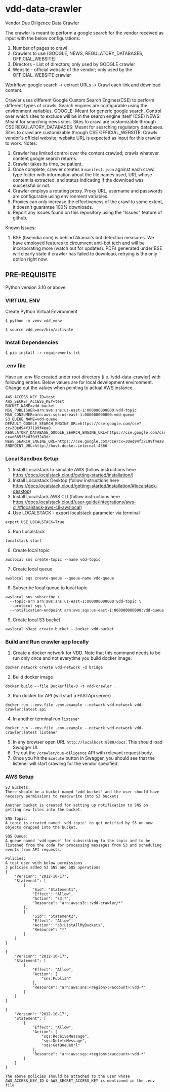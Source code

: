 # vdd-data-crawler
Vendor Due Diligence Data Crawler

The crawler is meant to perform a google search for the vendor received as input with the below configurations:
1. Number of pages to crawl
2. Crawlers to use (GOOGLE, NEWS, REGULATORY_DATABASES, OFFICIAL_WEBSITE)
3. Directors - List of directors; only used by GOOGLE crawler
4. Website - official website of the vendor; only used by the OFFICIAL_WEBSITE crawler

Workflow: google search -> extract URLs -> Crawl each link and download content.

Crawler uses different Google Custom Search Engines(CSE) to perform different types of crawls. 
Search engines are configurable using the environment variables.
GOOGLE: Meant for generic google search. Control over which sites to exclude will be in the search engine itself (CSE)
NEWS: Meant for searching news sites. Sites to crawl are customizable through CSE
REGULATORY_DATABASES: Meant for searching regulatory databases. Sites to crawl are customizable through CSE
OFFICIAL_WEBSITE: Crawls vendor's official website; website URL is expected as input for this crawler to work.
Notes:

1. Crawler has limited control over the content crawled; crawls whatever content google search returns.
2. Crawler takes its time, be patient.
3. Once complete, crawler creates a `manifest.json` against each crawl type folder with information about the file names used, URL whose content is extracted, and status indicating if the download was successful or not.
4. Crawler employs a rotating proxy. Proxy URL, username and passwords are configurable using environment variables.
5. Proxies can only increase the effectiveness of the crawl to some extent, it doesn't guarantee 100% downloads. 
6. Report any issues found on this repository using the "Issues" feature of github.

Known Issues:
1. BSE (bseindia.com) is behind Akamai's bot detection measures. We have employed features to circumvent anti-bot tech and will be incorporating more (watch out for updates). 
PDFs generated under BSE will clearly state if crawler has failed to download, retrying is the only option right now. 
   

## PRE-REQUISITE

Python version 3.10 or above

### VIRTUAL ENV

Create Python Virtual Environment

`$ python -m venv vdd_venv`

`$ source vdd_venv/bin/activate`

### Install Dependencies

`$ pip install -r requirements.txt`

### .env file
Have an .env file created under root directory (i.e. /vdd-data-crawler) with following entries.
Below values are for local development environment. Change out the values when pointing to actual AWS instance.
```commandline
AWS_ACCESS_KEY_ID=test
AWS_SECRET_ACCESS_KEY=test
BUCKET_NAME=vdd-bucket
MSG_PUBLISHER=arn:aws:sns:us-east-1:000000000000:vdd-topic
MSG_CONSUMER=arn:aws:sqs:us-east-1:000000000000:vdd-queue
S3_QUEUE_NAME=vdd-queue
DEFAULT_GOOGLE_SEARCH_ENGINE_URL=https://cse.google.com/cse?cx=30ed94f37199f4ea8
REGULATORY_DATABASE_GOOGLE_SEARCH_ENGINE_URL=https://cse.google.com/cse?cx=d665f5ed70d3243dc
NEWS_SEARCH_ENGINE_URL=https://cse.google.com/cse?cx=30ed94f37199f4ea8
ENDPOINT_URL=http://host.docker.internal:4566
```
### Local Sandbox Setup
1. Install Localstack to simulate AWS (follow instructions here https://docs.localstack.cloud/getting-started/installation/)
2. Install Localstack Desktop (follow instructions here https://docs.localstack.cloud/getting-started/installation/#localstack-desktop)
3. Install Localstack AWS CLI (follow instructions here https://docs.localstack.cloud/user-guide/integrations/aws-cli/#localstack-aws-cli-awslocal)
4. Use LOCALSTACK - export localstack parameter via terminal 
```commandline
export USE_LOCALSTACK=True
```
5. Run Localstack 
```commandline
localstack start
```
6. Create local topic
```commandline
awslocal sns create-topic --name vdd-topic
```
7. Create local queue
```commandline
awslocal sqs create-queue --queue-name vdd-queue
```
8. Subscribe local queue to local topic
```commandline
awslocal sns subscribe \
  --topic-arn arn:aws:sns:us-east-1:000000000000:vdd-topic \
  --protocol sqs \
  --notification-endpoint arn:aws:sqs:us-east-1:000000000000:vdd-queue
```
9. Create local S3 bucket
```commandline
awslocal s3api create-bucket --bucket vdd-bucket
```

### Build and Run crawler app locally
1. Create a docker network for VDD. Note that this command needs to be run only once and not everytime you build docker image.
```commandline
docker network create vdd-network -d bridge
```
2. Build docker image
```commandline
docker build --file Dockerfile-0 -t vdd-crawler .
```
3. Run docker for API (will start a FASTApi server)
```commandline
docker run --env-file .env.example --network vdd-network vdd-crawler:latest api
```
4. In another terminal run `listener`
```commandline
docker run --env-file .env.example --network vdd-network vdd-crawler:latest listener
```
5. In any browser open URL `http://localhost:8080/docs`. This should load Swagger UI.
6. Try out the `/crawler/due-diligence` API with relevant request body.
7. Once you hit the `Execute` button in Swagger, you should see that the listener will start crawling for the vendor specified.

### AWS Setup
```commandline
S3 Buckets:
There should be a bucket named 'vdd-bucket' and the user should have necessry permissions to read/write into S3 buckets

Another bucket is created for setting up notification to SNS on getting new files into the bucket.

SNS Topic:
A topic is created named 'vdd-topic' to get notified by S3 on new objects dropped into the bucket. 

SQS Queue:
A queue named 'vdd-queue' for subscribing to the topic and to be listened from the code for processing messages from S3 and scheduling events from API requests.

Policies:
A test user with below permissions 
3 policies added S3 SNS and SQS operations
{
    "Version": "2012-10-17",
    "Statement": [
        {
            "Sid": "Statement1",
            "Effect": "Allow",
            "Action": "s3:*",
            "Resource": "arn:aws:s3:::vdd-crawler/*"
        },
        {
            "Sid": "Statement2",
            "Effect": "Allow",
            "Action": "s3:ListAllMyBuckets",
            "Resource": "*"
        }
    ]
}

{
    "Version": "2012-10-17",
    "Statement": [
        {
            "Effect": "Allow",
            "Action": [
                "sns:Publish"
            ],
            "Resource": "arn:aws:sns:<region>:<account>:vdd-*"
        }
    ]
}

{
    "Version": "2012-10-17",
    "Statement": [
        {
            "Effect": "Allow",
            "Action": [
                "sqs:ReceiveMessage",
                "sqs:DeleteMessage",
                "sqs:GetQueueUrl"
            ],
            "Resource": "arn:aws:sqs:<region>:<account>:vdd-*"
        }
    ]
}

The above policies should be attached to the user whose 
AWS_ACCESS_KEY_ID & AWS_SECRET_ACCESS_KEY is mentioned in the .env file
```
